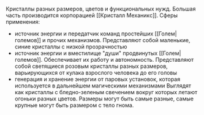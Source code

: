 Кристаллы разных размеров, цветов и функциональных нужд.
Большая часть производится корпорацией [[Кристалл Механикc]]. 
Сферы применения:
- источник энергии и передатчик команд простейших [[Голем|големов]] и прочих механизмов. Представляют собой маленькие, синие кристаллы с низкой прозрачностью
- источник энергии и вместилище "души" продвинутых [[Голем|големов]]. Обеспечивает их работу и автономность. 
  Представляют собой светящиеся розовым кристаллы разных размеров, варьирующихся от кулака взрослого человека до его головы
- генерация и хранение энергии от паровых установок, которая используется в дальнейшем магическими механизмами
  Выглядят как кристаллы с бледно-зеленым свечением вокруг которых летают огоньки разных цветов. Размеры могут быть самые разные, самые крупные могут быть размером с тело гнома.

 